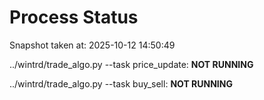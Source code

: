 # Process Status

Snapshot taken at: 2025-10-12 14:50:49

../wintrd/trade_algo.py --task price_update: **NOT RUNNING**

../wintrd/trade_algo.py --task buy_sell: **NOT RUNNING**

